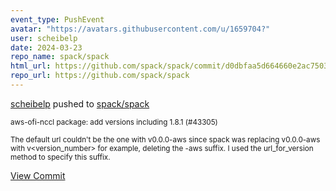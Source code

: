```yaml
---
event_type: PushEvent
avatar: "https://avatars.githubusercontent.com/u/1659704?"
user: scheibelp
date: 2024-03-23
repo_name: spack/spack
html_url: https://github.com/spack/spack/commit/d0dbfaa5d664660e2ac750387e3d179f999b172f
repo_url: https://github.com/spack/spack
---
```


<a href='https://github.com/scheibelp' target='_blank'>scheibelp</a> pushed to <a href='https://github.com/spack/spack' target='_blank'>spack/spack</a>

<small>aws-ofi-nccl package: add versions including 1.8.1 (#43305)

The default url couldn't be the one with v0.0.0-aws since spack was
replacing v0.0.0-aws with v<version_number> for example, deleting the
-aws suffix. I used the url_for_version method to specify this suffix.</small>

<a href='https://github.com/spack/spack/commit/d0dbfaa5d664660e2ac750387e3d179f999b172f' target='_blank'>View Commit</a>